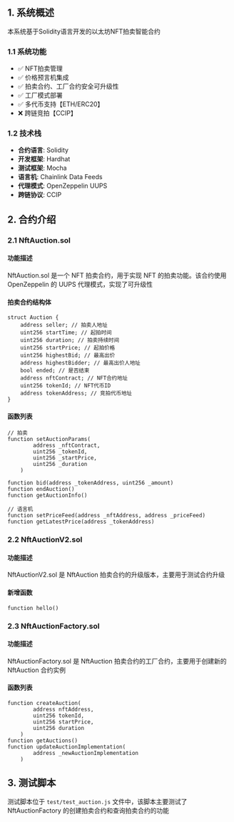 ## 1. 系统概述

本系统基于Solidity语言开发的以太坊NFT拍卖智能合约

### 1.1 系统功能
- ✅ NFT拍卖管理
- ✅ 价格预言机集成
- ✅ 拍卖合约、工厂合约安全可升级性
- ✅ 工厂模式部署
- ✅ 多代币支持【ETH/ERC20】
- ❌ 跨链竞拍【CCIP】

### 1.2 技术栈
- **合约语言**: Solidity
- **开发框架**: Hardhat
- **测试框架**: Mocha
- **语言机**: Chainlink Data Feeds
- **代理模式**: OpenZeppelin UUPS
- **跨链协议**: CCIP

## 2. 合约介绍

### 2.1 NftAuction.sol 

#### 功能描述
NftAuction.sol 是一个 NFT 拍卖合约，用于实现 NFT 的拍卖功能。该合约使用 OpenZeppelin 的 UUPS 代理模式，实现了可升级性

#### 拍卖合约结构体
```solidity
struct Auction {
    address seller; // 拍卖人地址
    uint256 startTime; // 起拍时间
    uint256 duration; // 拍卖持续时间
    uint256 startPrice; // 起拍价格
    uint256 highestBid; // 最高出价
    address highestBidder; // 最高出价人地址
    bool ended; // 是否结束
    address nftContract; // NFT合约地址
    uint256 tokenId; // NFT代币ID
    address tokenAddress; // 竞拍代币地址
}
```

#### 函数列表
```solidity
// 拍卖
function setAuctionParams(
        address _nftContract,
        uint256 _tokenId,
        uint256 _startPrice,
        uint256 _duration
    )

function bid(address _tokenAddress, uint256 _amount)
function endAuction()
function getAuctionInfo()

// 语言机
function setPriceFeed(address _nftAddress, address _priceFeed) 
function getLatestPrice(address _tokenAddress)
```

### 2.2 NftAuctionV2.sol

#### 功能描述
NftAuctionV2.sol 是 NftAuction 拍卖合约的升级版本，主要用于测试合约升级

#### 新增函数
```solidity
function hello() 
```

### 2.3 NftAuctionFactory.sol

#### 功能描述
NftAuctionFactory.sol 是 NftAuction 拍卖合约的工厂合约，主要用于创建新的 NftAuction 合约实例

#### 函数列表
```solidity
function createAuction(
        address nftAddress,
        uint256 tokenId,
        uint256 startPrice,
        uint256 duration
    )
function getAuctions()
function updateAuctionImplementation(
        address _newAuctionImplementation
    )
```

## 3. 测试脚本
测试脚本位于 `test/test_auction.js` 文件中，该脚本主要测试了 NftAuctionFactory 的创建拍卖合约和查询拍卖合约的功能